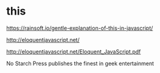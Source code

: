 # this  


https://rainsoft.io/gentle-explanation-of-this-in-javascript/


http://eloquentjavascript.net/  

http://eloquentjavascript.net/Eloquent_JavaScript.pdf  




No Starch Press publishes the finest in geek entertainment 







